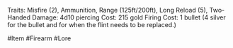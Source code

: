 Traits: Misfire (2), Ammunition, Range (125ft/200ft), Long Reload (5), Two-Handed
Damage: 4d10 piercing
Cost: 215 gold
Firing Cost: 1 bullet (4 silver for the bullet and for when the flint needs to be replaced.)

#Item #Firearm #Lore